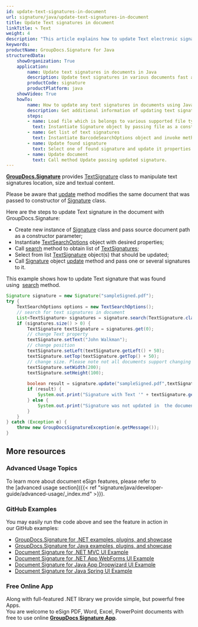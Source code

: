 ```yaml
---
id: update-text-signatures-in-document
url: signature/java/update-text-signatures-in-document
title: Update Text signatures in document
linkTitle: ✎ Text
weight: 4
description: "This article explains how to update Text electronic signatures with GroupDocs.Signature API."
keywords: 
productName: GroupDocs.Signature for Java
structuredData:
    showOrganization: True
    application:    
        name: Update text signatures in documents in Java    
        description: Update text signatures in various documents fast and easily with Java language and GroupDocs.Signature for Java APIs
        productCode: signature
        productPlatform: java 
    showVideo: True
    howTo:
        name: How to update any text signatures in documents using Java 
        description: Get additional information of updating text signatures in documents with Java
        steps:
        - name: Load file which is belongs to various supported file types.
          text: Instantiate Signature object by passing file as a constructor parameter. You may provide either file path or file stream. 
        - name: Get list of text signatures
          text: Instantiate BarcodeSearchOptions object and invoke method Search with it.
        - name: Update found signature
          text: Select one of found signature and update it properties in desirable way.
        - name: Update document
          text: Call method Update passing updated signature.
---
```

[**GroupDocs.Signature**](https://products.groupdocs.com/signature/java) provides [TextSignature](https://reference.groupdocs.com/java/signature/com.groupdocs.signature.domain.signatures/TextSignature) class to manipulate text signatures location, size and textual content. 

Please be aware that [update](https://reference.groupdocs.com/java/signature/com.groupdocs.signature.options/Signature#update(java.lang.String,%20com.groupdocs.signature.domain.signatures.BaseSignature)) method modifies the same document that was passed to constructor of [Signature](https://reference.groupdocs.com/java/signature/com.groupdocs.signature/Signature) class.

Here are the steps to update Text signature in the document with GroupDocs.Signature:
*   Create new instance of [Signature](https://reference.groupdocs.com/java/signature/com.groupdocs.signature/Signature) class and pass source document path as a constructor parameter;    
*   Instantiate [TextSearchOptions](https://reference.groupdocs.com/java/signature/com.groupdocs.signature.options.search/TextSearchOptions) object with desired properties;    
*   Call [search](https://reference.groupdocs.com/java/signature/com.groupdocs.signature/Signature#search(java.lang.Class,%20com.groupdocs.signature.options.search.SearchOptions)) method to obtain list of [TextSignatures](https://reference.groupdocs.com/java/signature/com.groupdocs.signature.domain.signatures/TextSignature);      
*   Select from list [TextSignature](https://reference.groupdocs.com/java/signature/com.groupdocs.signature.domain.signatures/TextSignature) object(s) that should be updated;
*   Call [Signature](https://reference.groupdocs.com/java/signature/com.groupdocs.signature/Signature) object [update](https://reference.groupdocs.com/java/signature/com.groupdocs.signature.options/Signature#update(java.lang.String,%20com.groupdocs.signature.domain.signatures.BaseSignature)) method and pass one or several signatures to it.
    
This example shows how to update Text signature that was found using  [search](https://reference.groupdocs.com/java/signature/com.groupdocs.signature/Signature#search(java.lang.Class,%20com.groupdocs.signature.options.search.SearchOptions)) method.

```java
Signature signature = new Signature("sampleSigned.pdf");
try {
    TextSearchOptions options = new TextSearchOptions();
    // search for text signatures in document
    List<TextSignature> signatures = signature.search(TextSignature.class, options);
    if (signatures.size() > 0) {
        TextSignature textSignature = signatures.get(0);
        // change Text property
        textSignature.setText("John Walkman");
        // change position
        textSignature.setLeft(textSignature.getLeft() + 50);
        textSignature.setTop(textSignature.getTop() + 50);
        // change size. Please note not all documents support changing signature size
        textSignature.setWidth(200);
        textSignature.setHeight(100);
 
        boolean result = signature.update("sampleSigned.pdf",textSignature);
        if (result) {
            System.out.print("Signature with Text '" + textSignature.getText() + "' was updated in the document ['sampleSigned.pdf'].");
        } else {
            System.out.print("Signature was not updated in  the document! Signature with Text '" + textSignature.getText() + "' was not found!");
        }
    }
} catch (Exception e) {
    throw new GroupDocsSignatureException(e.getMessage());
}
```

## More resources

### Advanced Usage Topics

To learn more about document eSign features, please refer to the [advanced usage section]({{< ref "signature/java/developer-guide/advanced-usage/_index.md" >}}).

### GitHub Examples 

You may easily run the code above and see the feature in action in our GitHub examples:

*   [GroupDocs.Signature for .NET examples, plugins, and showcase](https://github.com/groupdocs-signature/GroupDocs.Signature-for-.NET)    
*   [GroupDocs.Signature for Java examples, plugins, and showcase](https://github.com/groupdocs-signature/GroupDocs.Signature-for-Java)    
*   [Document Signature for .NET MVC UI Example](https://github.com/groupdocs-signature/GroupDocs.Signature-for-.NET-MVC)    
*   [Document Signature for .NET App WebForms UI Example](https://github.com/groupdocs-signature/GroupDocs.Signature-for-.NET-WebForms)    
*   [Document Signature for Java App Dropwizard UI Example](https://github.com/groupdocs-signature/GroupDocs.Signature-for-Java-Dropwizard)   
*   [Document Signature for Java Spring UI Example](https://github.com/groupdocs-signature/GroupDocs.Signature-for-Java-Spring)
    

### Free Online App 

Along with full-featured .NET library we provide simple, but powerful free Apps.  
You are welcome to eSign PDF, Word, Excel, PowerPoint documents with free to use online **[GroupDocs Signature App](https://products.groupdocs.app/signature)**.
